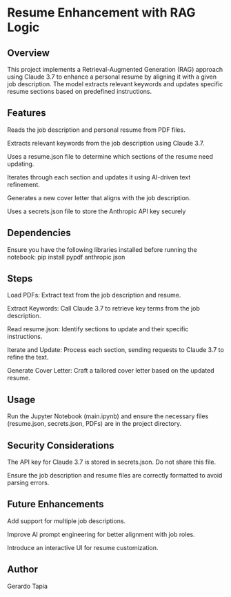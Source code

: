 # Resume Enhancement with RAG Logic

## Overview

This project implements a Retrieval-Augmented Generation (RAG) approach using Claude 3.7 to enhance a personal resume by aligning it with a given job description. The model extracts relevant keywords and updates specific resume sections based on predefined instructions.

## Features

Reads the job description and personal resume from PDF files.

Extracts relevant keywords from the job description using Claude 3.7.

Uses a resume.json file to determine which sections of the resume need updating.

Iterates through each section and updates it using AI-driven text refinement.

Generates a new cover letter that aligns with the job description.

Uses a secrets.json file to store the Anthropic API key securely

## Dependencies

Ensure you have the following libraries installed before running the notebook:
pip install pypdf anthropic json

## Steps

Load PDFs: Extract text from the job description and resume.

Extract Keywords: Call Claude 3.7 to retrieve key terms from the job description.

Read resume.json: Identify sections to update and their specific instructions.

Iterate and Update: Process each section, sending requests to Claude 3.7 to refine the text.

Generate Cover Letter: Craft a tailored cover letter based on the updated resume.

## Usage

Run the Jupyter Notebook (main.ipynb) and ensure the necessary files (resume.json, secrets.json, PDFs) are in the project directory.


## Security Considerations

The API key for Claude 3.7 is stored in secrets.json. Do not share this file.

Ensure the job description and resume files are correctly formatted to avoid parsing errors.

## Future Enhancements

Add support for multiple job descriptions.

Improve AI prompt engineering for better alignment with job roles.

Introduce an interactive UI for resume customization.

## Author

Gerardo Tapia
